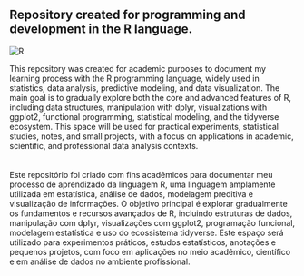 ## Repository created for programming and development in the R language.

![R](https://img.shields.io/badge/R-0d1117?style=for-the-badge&logo=R&logoColor=25fafe) 

This repository was created for academic purposes to document my learning process with the R programming language, widely used in statistics, data analysis, predictive modeling, and data visualization. The main goal is to gradually explore both the core and advanced features of R, including data structures, manipulation with dplyr, visualizations with ggplot2, functional programming, statistical modeling, and the tidyverse ecosystem. This space will be used for practical experiments, statistical studies, notes, and small projects, with a focus on applications in academic, scientific, and professional data analysis contexts.
<br>
<br>
<br/>
Este repositório foi criado com fins acadêmicos para documentar meu processo de aprendizado da linguagem R, uma linguagem amplamente utilizada em estatística, análise de dados, modelagem preditiva e visualização de informações. O objetivo principal é explorar gradualmente os fundamentos e recursos avançados de R, incluindo estruturas de dados, manipulação com dplyr, visualizações com ggplot2, programação funcional, modelagem estatística e uso do ecossistema tidyverse. Este espaço será utilizado para experimentos práticos, estudos estatísticos, anotações e pequenos projetos, com foco em aplicações no meio acadêmico, científico e em análise de dados no ambiente profissional.
